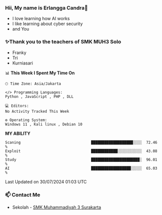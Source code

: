 ### Hii, My name is Erlangga Candra👋
- I love learning how AI works
- I like learning about cyber security
- and You

### ✨Thank you to the teachers of SMK MUH3 Solo
- Franky
- Tri
- Kurniasari

📊 **This Week I Spent My Time On** 

```text
🕑︎ Time Zone: Asia/Jakarta

</> Programming Languages: 
Python , JavaScript , PHP , DLL

💻 Editors: 
No Activity Tracked This Week

⚙️ Operating System: 
Windows 11 , Kali linux , Debian 10
```

**MY ABILITY** 

```text
Scaning                                ███████████████████░░░░  72.46 % 
Exploit                                ████████████░░░░░░░░░░░  43.08 %
Study                                  ██████████████████████░  96.01 %
AI                                     ██████████████████░░░░░  65.03 %
```




 Last Updated on 30/07/2024 01:03 UTC
<!--END_SECTION:waka-->

### 📫 Contact Me
- Sekolah - [SMK Muhammadiyah 3 Surakarta](https://smkmuh3solo.sch.id)
